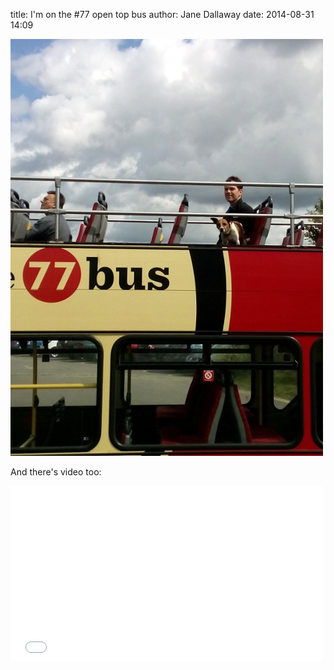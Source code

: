 
title: I'm on the #77 open top bus
author: Jane Dallaway
date: 2014-08-31 14:09

<div><a href="/media/tp_IMG_20140831_140852.JPG"><img src="/media/tp_thumb_IMG_20140831_140852.JPG" width="500" height="667"/></a></div>


And there's video too:

<iframe src="//player.vimeo.com/video/104900426" width="500" height="281" frameborder="0" webkitallowfullscreen="webkitallowfullscreen" mozallowfullscreen="mozallowfullscreen" allowfullscreen="allowfullscreen"></iframe>

